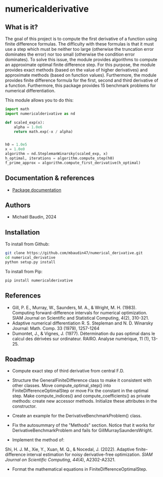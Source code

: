 # numericalderivative

## What is it?

The goal of this project is to compute the first derivative of a function
using finite difference formulas.
The difficulty with these formulas is that it must use a 
step which must be neither too large (otherwise the truncation error dominates 
the error) nor too small (otherwise the condition error dominates).
To solve this issue, the module provides algorithms to compute an approximate
optimal finite difference step.
For this purpose, the module provides exact methods (based on the value 
of higher derivatives) and approximate methods (based on function values).
Furthermore, the module provides finite difference formula for the 
first, second and third derivative of a function.
Furthermore, this package provides 15 benchmark problems for numerical
differentiation.

This module allows you to do this:

```python
import math
import numericalderivative as nd

def scaled_exp(x):
    alpha = 1.0e6
    return math.exp(-x / alpha)


h0 = 1.0e5
x = 1.0e0
algorithm = nd.SteplemanWinarsky(scaled_exp, x)
h_optimal, iterations = algorithm.compute_step(h0)
f_prime_approx = algorithm.compute_first_derivative(h_optimal)
```

## Documentation & references

- [Package documentation](https://mbaudin47.github.io/numericalderivative/main/index.html)

## Authors

* Michaël Baudin, 2024

## Installation

To install from Github:

```bash
git clone https://github.com/mbaudin47/numerical_derivative.git
cd numerical_derivative
python setup.py install
```

To install from Pip:

```bash
pip install numericalderivative
```

## References
- Gill, P. E., Murray, W., Saunders, M. A., & Wright, M. H. (1983). 
  Computing forward-difference intervals for numerical optimization. 
  SIAM Journal on Scientific and Statistical Computing, 4(2), 310-321.
- Adaptive numerical differentiation
  R. S. Stepleman and N. D. Winarsky
  Journal: Math. Comp. 33 (1979), 1257-1264 
- Dumontet, J., & Vignes, J. (1977). 
  Détermination du pas optimal dans le calcul des dérivées sur ordinateur. 
  RAIRO. Analyse numérique, 11 (1), 13-25.

## Roadmap
- Compute exact step of third derivative from central F.D.
- Structure the GeneralFiniteDifference class to make it consistent with
  other classes.
  Move compute_optimal_step() into FiniteDifferenceOptimalStep or
  move 
  Fix the constant in the optimal step.
  Make compute_indices() and compute_coefficients() as private
  methods: create new accessor methods.
  Initialize these attributes in the constructor.

- Create an example for the DerivativeBenchmarkProblem() class.

- Fix the autosummary of the "Methods" section.
  Notice that it works for DerivativeBenchmarkProblem and fails
  for GillMurraySaundersWright.

- Implement the method of:

Shi, H. J. M., Xie, Y., Xuan, M. Q., & Nocedal, J. (2022). Adaptive finite-difference interval estimation for noisy derivative-free optimization. _SIAM Journal on Scientific Computing_, _44_(4), A2302-A2321.

- Format the mathematical equations in FiniteDifferenceOptimalStep.
